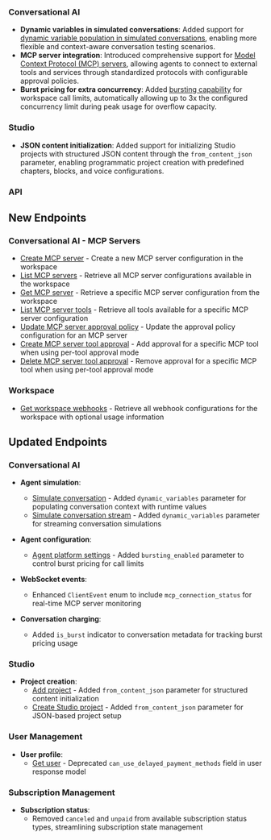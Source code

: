 ### Conversational AI

- **Dynamic variables in simulated conversations**: Added support for [dynamic variable population in simulated conversations](/docs/api-reference/agents/simulate-conversation#request.body.simulation_specification.simulated_user_config.dynamic_variables), enabling more flexible and context-aware conversation testing scenarios.
- **MCP server integration**: Introduced comprehensive support for [Model Context Protocol (MCP) servers](/docs/conversational-ai/customization/mcp), allowing agents to connect to external tools and services through standardized protocols with configurable approval policies.
- **Burst pricing for extra concurrency**: Added [bursting capability](/docs/conversational-ai/guides/burst-pricing) for workspace call limits, automatically allowing up to 3x the configured concurrency limit during peak usage for overflow capacity.

### Studio

- **JSON content initialization**: Added support for initializing Studio projects with structured JSON content through the `from_content_json` parameter, enabling programmatic project creation with predefined chapters, blocks, and voice configurations.

### API

<Accordion title="View API changes">

## New Endpoints

### Conversational AI - MCP Servers

- [Create MCP server](/docs/api-reference/conversational-ai/mcp-servers/create) - Create a new MCP server configuration in the workspace
- [List MCP servers](/docs/api-reference/conversational-ai/mcp-servers/list) - Retrieve all MCP server configurations available in the workspace  
- [Get MCP server](/docs/api-reference/conversational-ai/mcp-servers/get) - Retrieve a specific MCP server configuration from the workspace
- [List MCP server tools](/docs/api-reference/conversational-ai/mcp-servers/tools/list) - Retrieve all tools available for a specific MCP server configuration
- [Update MCP server approval policy](/docs/api-reference/conversational-ai/mcp-servers/approval-policy/update) - Update the approval policy configuration for an MCP server
- [Create MCP server tool approval](/docs/api-reference/conversational-ai/mcp-servers/tool-approvals/create) - Add approval for a specific MCP tool when using per-tool approval mode
- [Delete MCP server tool approval](/docs/api-reference/conversational-ai/mcp-servers/tool-approvals/delete) - Remove approval for a specific MCP tool when using per-tool approval mode

### Workspace

- [Get workspace webhooks](/docs/api-reference/workspace/get-webhooks) - Retrieve all webhook configurations for the workspace with optional usage information

## Updated Endpoints

### Conversational AI

- **Agent simulation**:
  - [Simulate conversation](/docs/api-reference/agents/simulate-conversation) - Added `dynamic_variables` parameter for populating conversation context with runtime values
  - [Simulate conversation stream](/docs/api-reference/agents/simulate-conversation-stream) - Added `dynamic_variables` parameter for streaming conversation simulations

- **Agent configuration**:
  - [Agent platform settings](/docs/api-reference/agents/update#request.body.platform_settings.call_limits) - Added `bursting_enabled` parameter to control burst pricing for call limits

- **WebSocket events**:
  - Enhanced `ClientEvent` enum to include `mcp_connection_status` for real-time MCP server monitoring

- **Conversation charging**:
  - Added `is_burst` indicator to conversation metadata for tracking burst pricing usage

### Studio

- **Project creation**:
  - [Add project](/docs/api-reference/projects/add) - Added `from_content_json` parameter for structured content initialization
  - [Create Studio project](/docs/api-reference/studio/projects/create) - Added `from_content_json` parameter for JSON-based project setup

### User Management

- **User profile**:
  - [Get user](/docs/api-reference/user/get) - Deprecated `can_use_delayed_payment_methods` field in user response model

### Subscription Management

- **Subscription status**:
  - Removed `canceled` and `unpaid` from available subscription status types, streamlining subscription state management

</Accordion>